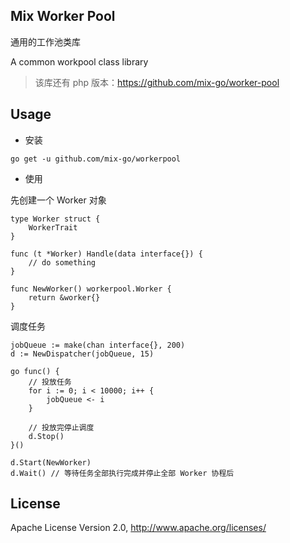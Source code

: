 ## Mix Worker Pool

通用的工作池类库

A common workpool class library

> 该库还有 php 版本：https://github.com/mix-go/worker-pool

## Usage

- 安装

```
go get -u github.com/mix-go/workerpool
```

- 使用

先创建一个 Worker 对象

~~~
type Worker struct {
    WorkerTrait
}

func (t *Worker) Handle(data interface{}) {
    // do something
}

func NewWorker() workerpool.Worker {
    return &worker{}
}
~~~

调度任务

~~~
jobQueue := make(chan interface{}, 200)
d := NewDispatcher(jobQueue, 15)

go func() {
    // 投放任务
    for i := 0; i < 10000; i++ {
        jobQueue <- i
    }

    // 投放完停止调度
    d.Stop()
}()

d.Start(NewWorker)
d.Wait() // 等待任务全部执行完成并停止全部 Worker 协程后
~~~

## License

Apache License Version 2.0, http://www.apache.org/licenses/
